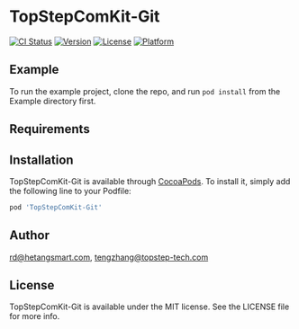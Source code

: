 
# TopStepComKit-Git

[![CI Status](https://img.shields.io/travis/rd@hetangsmart.com/TopStepComKit-Git.svg?style=flat)](https://travis-ci.org/rd@hetangsmart.com/TopStepComKit-Git)
[![Version](https://img.shields.io/cocoapods/v/TopStepComKit-Git.svg?style=flat)](https://cocoapods.org/pods/TopStepComKit-Git)
[![License](https://img.shields.io/cocoapods/l/TopStepComKit-Git.svg?style=flat)](https://cocoapods.org/pods/TopStepComKit-Git)
[![Platform](https://img.shields.io/cocoapods/p/TopStepComKit-Git.svg?style=flat)](https://cocoapods.org/pods/TopStepComKit-Git)

## Example

To run the example project, clone the repo, and run `pod install` from the Example directory first.

## Requirements

## Installation


TopStepComKit-Git is available through [CocoaPods](https://cocoapods.org). To install
it, simply add the following line to your Podfile:

```ruby
pod 'TopStepComKit-Git'
```

## Author

rd@hetangsmart.com, tengzhang@topstep-tech.com

## License


TopStepComKit-Git is available under the MIT license. See the LICENSE file for more info.
